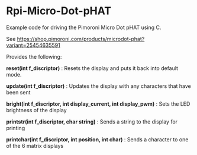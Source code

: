 # Rpi-Micro-Dot-pHAT
Example code for driving the Pimoroni Micro Dot pHAT using C.

See https://shop.pimoroni.com/products/microdot-phat?variant=25454635591

Provides the following:

**reset(int f_discriptor)** : Resets the display and puts it back into default mode.


**update(int f_discriptor)** : Updates the display with any characters that have been sent


**bright(int f_discriptor, int display_current, int display_pwm)** : Sets the LED brightness of the display


**printstr(int f_discriptor, char string)** : Sends a string to the display for printing


**printchar(int f_discriptor, int position, int char)** : Sends a character to one of the 6 matrix displays

